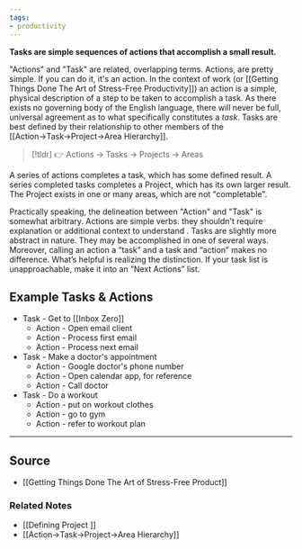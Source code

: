 ```yaml
---
tags:
- productivity
---
```

**Tasks are simple sequences of actions that accomplish a small result.**

"Actions" and "Task" are related, overlapping terms. Actions, are pretty simple. If you can do it, it's an action. In the context of work (or [[Getting Things Done The Art of Stress-Free Productivity]]) an action is a simple, physical description of a step to be taken to accomplish a task. As there exists no governing body of the English language, there will never be full, universal agreement as to what specifically constitutes a *task*. Tasks are best defined by their relationship to other members of the [[Action→Task→Project→Area Hierarchy]]. 

> [!tldr] 👉 Actions → Tasks → Projects → Areas

A series of actions completes a task, which has some defined result. A series completed tasks completes a Project, which has its own larger result. The Project exists in one or many areas, which are not "completable".

Practically speaking, the delineation between "Action" and "Task" is somewhat arbitrary. Actions are simple verbs. they shouldn't require explanation or additional context to understand . Tasks are slightly more abstract in nature. They may be accomplished in one of several ways. Moreover, calling an action a “task” and a task and “action” makes no difference. What’s helpful is realizing the distinction. If your task list is unapproachable, make it into an “Next Actions” list. 

## Example Tasks & Actions

- Task - Get to [[Inbox Zero]]
    - Action - Open email client
    - Action - Process first email
    - Action - Process next email
- Task - Make a doctor's appointment
    - Action - Google doctor's phone number
    - Action - Open calendar app, for reference
    - Action - Call doctor
- Task - Do a workout
    - Action - put on workout clothes
    - Action - go to gym
    - Action - refer to workout plan

---

## Source
- [[Getting Things Done The Art of Stress-Free Product]]

### Related Notes
- [[Defining Project ]]
- [[Action→Task→Project→Area Hierarchy]]
